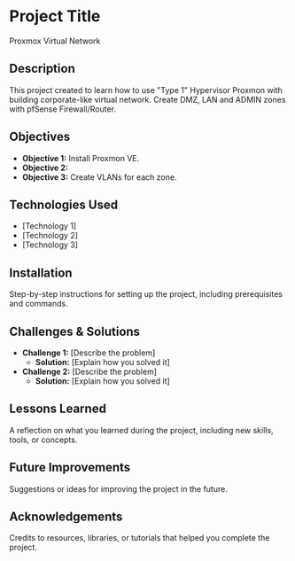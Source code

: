 # Project Title

Proxmox Virtual Network

## Description

This project created to learn how to use "Type 1" Hypervisor Proxmon with building corporate-like virtual network. Create DMZ, LAN and ADMIN zones with pfSense Firewall/Router.

## Objectives

- **Objective 1:** Install Proxmon VE.    
- **Objective 2:**  
- **Objective 3:** Create VLANs for each zone.

## Technologies Used

- [Technology 1]
- [Technology 2]
- [Technology 3]

## Installation

Step-by-step instructions for setting up the project, including prerequisites and commands.

## Challenges & Solutions

- **Challenge 1:** [Describe the problem]
    - **Solution:** [Explain how you solved it]
- **Challenge 2:** [Describe the problem]
    - **Solution:** [Explain how you solved it]

## Lessons Learned

A reflection on what you learned during the project, including new skills, tools, or concepts.

## Future Improvements

Suggestions or ideas for improving the project in the future.

## Acknowledgements

Credits to resources, libraries, or tutorials that helped you complete the project.
